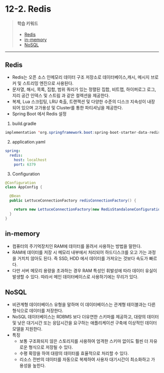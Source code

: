 # 12-2. Redis

> #### 학습 키워드
>
> * [Redis](12-2.-redis.md#rdis)
> * [in-memory](12-2.-redis.md#in-memory)
> * [NoSQL](12-2.-redis.md#rdis)

***

## Redis

* Redis는 오픈 소스 인메모리 데이터 구조 저장소로 데이터베이스,캐시, 메시지 브로커 및 스트리밍 엔진으로 사용된다.
* 문자열, 해시, 목록, 집합, 범위 쿼리가 있는 정렬된 집합, 비트맵, 하이퍼로그 로그, 지리 공간 인덱스 및 스트림 과 같은 컬렉션을 제공한다.
* 복제, Lua 스크립팅, LRU 축출, 트랜잭션 및 다양한 수준의 디스크 지속성이 내장되어 있으며 고가용성 및 Cluster를 통한 파티셔닝을 제공한다.
* Spring Boot 에서 Redis 설정

1. build.gradle

```java
implementation 'org.springframework.boot:spring-boot-starter-data-redis'
```

2. application.yaml

```yaml
spring:
  redis:
    host: localhost
    port: 6379
```

3. Configuration

```java
@Configuration
class AppConfig {

  @Bean
  public LettuceConnectionFactory redisConnectionFactory() {

    return new LettuceConnectionFactory(new RedisStandaloneConfiguration("server", 6379));
  }
}
```

## in-memory

* 컴퓨터의 주기억장치인 RAM에 데이터를 올려서 사용하는 방법을 말한다.
* RAM에 데이터를 저장 시 메모리 내부에서 처리되어 하드디스크를 오고 가는 과정을 거치치 않아도 된다. 즉 SSD, HDD 에서 데이터를 가져오는 것보다 속도가 빠르다.
* 다만 서버 메모리 용량을 초과하는 경우 RAM 특성인 휘발성에 따라 데이터 유실이 발생할 수 있다. 따라서 메인 데이터베이스로 사용하기에는 무리가 있다.

## NoSQL

* 비관계형 데이터베이스 유형을 말하며 이 데이터베이스는 관계형 테이블과는 다른 형식으로 데이터를 저장한다.
* NoSQL 데이터베이스는 RDBMS 보다 더유연한 스키마를 제공하고, 대량의 데이터 및 낮은 대기시간 또는 응답시간을 요구하는 애플리케이션 구축에 이상적인 데이터 모델을 지원한다.
* 특징
  * 보통 구조화되지 않은 스토리지를 사용하여 엄격한 스키마 없이도 훨씬 더 자유로운 형식으로 저장될 수 있다.
  * 수평 확장을 하여 대량의 데이터를 효율적으로 처리할 수 있다.
  * 리소스 전반의 데이터를 자동으로 복제하여 사용자 대기시간이 최소화하고 가용성을 높힌다.

